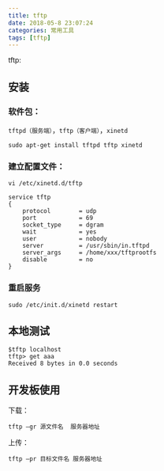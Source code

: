 ```yaml
---
title: tftp
date: 2018-05-8 23:07:24
categories: 常用工具
tags: [tftp]
---
```


tftp:

<!--more-->


## 安装

### 软件包：

`tftpd（服务端）`，`tftp（客户端）`，`xinetd` 

```
sudo apt-get install tftpd tftp xinetd
```

### 建立配置文件：

```
vi /etc/xinetd.d/tftp

service tftp
{
    protocol        = udp
    port            = 69
    socket_type     = dgram
    wait            = yes
    user            = nobody
    server          = /usr/sbin/in.tftpd
    server_args     = /home/xxx/tftprootfs
    disable         = no
}
```

### 重启服务

```
sudo /etc/init.d/xinetd restart
```

## 本地测试

```
$tftp localhost
tftp> get aaa
Received 8 bytes in 0.0 seconds
```

## 开发板使用

下载：

```
tftp –gr 源文件名  服务器地址  
```

上传：

```
tftp –pr 目标文件名 服务器地址
```

